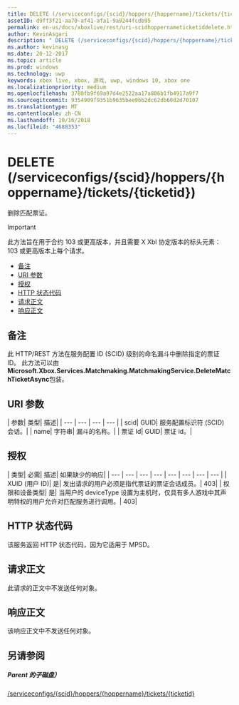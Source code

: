 ```yaml
---
title: DELETE (/serviceconfigs/{scid}/hoppers/{hoppername}/tickets/{ticketid})
assetID: d9ff3f21-aa70-af41-afa1-9a9244fcdb95
permalink: en-us/docs/xboxlive/rest/uri-scidhoppernameticketiddelete.html
author: KevinAsgari
description: " DELETE (/serviceconfigs/{scid}/hoppers/{hoppername}/tickets/{ticketid})"
ms.author: kevinasg
ms.date: 20-12-2017
ms.topic: article
ms.prod: windows
ms.technology: uwp
keywords: xbox live, xbox, 游戏, uwp, windows 10, xbox one
ms.localizationpriority: medium
ms.openlocfilehash: 3780fb9f69a97d4e2522aa17a806b1fb4917a9f7
ms.sourcegitcommit: 9354909f9351b9635bee9bb2dc62db60d2d70107
ms.translationtype: MT
ms.contentlocale: zh-CN
ms.lasthandoff: 10/16/2018
ms.locfileid: "4688353"
---
```

# <a name="delete-serviceconfigsscidhoppershoppernameticketsticketid"></a>DELETE (/serviceconfigs/{scid}/hoppers/{hoppername}/tickets/{ticketid})

删除匹配票证。

> [!IMPORTANT]
> 此方法旨在用于合约 103 或更高版本，并且需要 X Xbl 协定版本的标头元素： 103 或更高版本上每个请求。

  * [备注](#ID4ET)
  * [URI 参数](#ID4E2)
  * [授权](#ID4EGB)
  * [HTTP 状态代码](#ID4EOC)
  * [请求正文](#ID4EXC)
  * [响应正文](#ID4ECD)

<a id="ID4ET"></a>


## <a name="remarks"></a>备注

此 HTTP/REST 方法在服务配置 ID (SCID) 级别的命名漏斗中删除指定的票证 ID。 此方法可以由**Microsoft.Xbox.Services.Matchmaking.MatchmakingService.DeleteMatchTicketAsync**包装。  
<a id="ID4E2"></a>


## <a name="uri-parameters"></a>URI 参数

| 参数| 类型| 描述|
| --- | --- | --- | --- |
| scid| GUID| 服务配置标识符 (SCID) 会话。|
| name| 字符串| 漏斗的名称。|
| 票证 Id| GUID| 票证 id。|

<a id="ID4EGB"></a>


## <a name="authorization"></a>授权

| 类型| 必需| 描述| 如果缺少的响应|
| --- | --- | --- | --- | --- | --- | --- | --- |
| XUID (用户 ID)| 是| 发出请求的用户必须是指代票证的票证会话成员。| 403|
| 权限和设备类型| 是| 当用户的 deviceType 设置为主机时，仅具有多人游戏中其声明特权的用户允许对匹配服务进行调用。| 403|

<a id="ID4EOC"></a>


## <a name="http-status-codes"></a>HTTP 状态代码

该服务返回 HTTP 状态代码，因为它适用于 MPSD。  
<a id="ID4EXC"></a>


## <a name="request-body"></a>请求正文

此请求的正文中不发送任何对象。

<a id="ID4ECD"></a>


## <a name="response-body"></a>响应正文

该响应正文中不发送任何对象。

<a id="ID4EPD"></a>


## <a name="see-also"></a>另请参阅

<a id="ID4ERD"></a>


##### <a name="parent"></a>Parent 的子磁盘）  

[/serviceconfigs/{scid}/hoppers/{hoppername}/tickets/{ticketid}](uri-scidhoppernameticketid.md)
